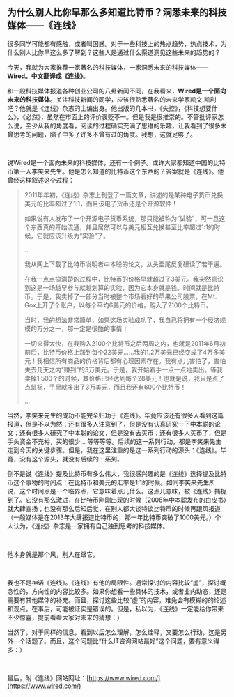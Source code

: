 ## 为什么别人比你早那么多知道比特币？洞悉未来的科技媒体——《连线》

很多同学可能都有感触，或者叫困惑。对于一些科技上的热点趋势，热点技术，为什么别人比你早这么多了解到？这些人是通过什么渠道洞见这些未来的趋势的？

今天，我就为大家推荐一家著名的科技媒体，一家洞悉未来的科技媒体——**Wired。中文翻译成《连线》**。

和一般科技媒体报道各种创业公司的八卦新闻不同，在我看来，**Wired是一个面向未来的科技媒体**。关注科技新闻的同学，应该很熟悉著名的未来学家凯文.凯利吧？他就是《连线》杂志的主编出身。他出版的几本书，《失控》，《科技想要什么》，《必然》，虽然在市面上的评价褒贬不一。但是我是很推崇的。不管批评家怎么说，至少从我的角度看，阅读的过程确实充满了思维的乐趣，让我看到了很多未曾思考的问题，脑子中多了许多不曾有过的角度。我想，这就足够了。

<br/>

说Wired是一个面向未来的科技媒体，还有一个例子。或许大家都知道中国的比特币第一人李笑来先生。他是怎么知道的比特币这个东西的？答案就是《连线》。他曾经这样叙述这个过程：

> 2011年年初，《连线》杂志上刊登了一篇文章，讲述的是某种电子货币兑换美元的比率超过了1:1，而且该电子货币还是个开源软件！
>
> 如果说有人发布了一个开源电子货币系统，那只能被称为“试验”，可一旦这个东西真的开始流通，并且居然可以与美元相互兑换甚至比率超过1:1的时候，它就应该升级为“实验”了。
>
> ...
>
> 我从网上下载了比特币发明者中本聪的论文，从头至尾反复研读了若干遍。
>
> 在我一点点搞清楚的过程中，比特币的价格早就超过了3美元。我突然意识到这是一场越早参与就越划算的实验，因为它本身就是钱。时间就是比特币。于是，我卖掉了一部分当时被整个市场看好的苹果公司股票，在Mt. Gox上开了个账户，以每个平均6美元的价格，购入了2100个比特币。
>
> 当时，我的想法非常简单，如果这场实验成功了，我自己将拥有一个经济规模的万分之一，那一定是很酷的事情！
>
> 一切来得太快，在我购入2100个比特币之后两周之内，也就是2011年6月初前后，比特币价格上涨到每个22美元……我的1.2万美元已经变成了4万多美元！我相信所有商品的价格背后都有心理因素存在。我有点儿害怕了，害怕失去几天之内“赚到”的3万美元。于是，我开始着手一点一点地卖出。等我卖掉1 500个的时候，其价格已经达到每个28美元！也就是说，我只是点了点鼠标，手里就多出了3万美元，而且我还有600个比特币！
>
> ...

当然，李笑来先生的成功不能完全归功于《连线》。毕竟应该还有很多人看到这篇报道，但是不以为然；还有很多人注意到了，但是没有认真研究一下中本聪的论文；还有很多人研究了中本聪的论文，但是没有去买币；还有很多人买币了，但是手头资金不充裕，买的很少... 等等等等。后续的这一系列行动，都是李笑来先生走到今天的关键步骤。但是，我在这里注重的是这一系列行动的源头：《连线》。毕竟，没有这个源头，就没有后续的一系列。

倒不是说《连线》提及比特币有多么伟大，我很感兴趣的是《连线》选择提及比特币这个事物的时间点：在比特币和美元的汇率是1:1的时候。如同李笑来先生所说，这个时间点是一个临界点，它意味着点儿什么。这点儿意味，被《连线》捕捉到了。它没有那么激进，在比特币刚刚出现的时候（2008年中本聪发布的白皮书）就大肆宣扬；也没有那么后知后觉，在别人都大谈特谈比特币的时候再跟风报道（一般媒体是在2013年大肆报道比特币的，那一年比特币突破了1000美元。）个人认为，《连线》杂志是一家拥有自己独到思考的科技媒体。

<br/>

他本身就是那个风，别人在跟它。

<br/>

我也不是神话《连线》。《连线》有他的局限性。通常探讨的内容比较“虚”，探讨概念性的，方向性的内容比较多。如果你想看一些具体的技术，或者业内动态，还是需要有其他媒体的补充。而且，探讨这些比较“虚”的内容，难免会有模糊的的论述和观点。在事后，可能被证实是错误的。但是，私以为，《连线》一定能给你带来不少惊喜，提前看看大家对未来的猜想：）

当然了，对于同样的信息，看到以后怎么理解，怎么诠释，又要怎么行动，这是另外一个话题了。而且，这个问题比“什么IT咨询网站最好”这个问题，要有意义得多：）

<br/>

最后，附《连线》网站网址：[https://www.wired.com/](https://www.wired.com/)


